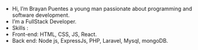- Hi, I’m Brayan Puentes a young man passionate about programming and software development.
- I’m a FullStack Developer.
- Skills :
- Front-end: HTML, CSS, JS, React.
- Back end: Node js, ExpressJs, PHP, Laravel, Mysql, mongoDB.

<!---
SMITH367/SMITH367 is a ✨ special ✨ repository because its `README.md` (this file) appears on your GitHub profile.
You can click the Preview link to take a look at your changes.
--->
